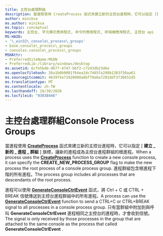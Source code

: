 ```yaml
---
title: 主控台處理群組
description: 當進程使用 CreateProcess 函式來建立新的主控台進程時，它可以指定 [建立 \_ 新的 \_ 進程群組] 旗標， \_ 讓新的進程成為主控台進程群組的根進程。
author: miniksa
ms.author: miniksa
ms.topic: conceptual
keywords: 主控台, 字元模式應用程式, 命令列應用程式, 終端機應用程式, 主控台 api
MS-HAID:
- '\_win32\_console\_process\_groups'
- base.console\_process\_groups
- consoles.console\_process\_groups
MSHAttr:
- PreferredSiteName:MSDN
- PreferredLib:/library/windows/desktop
ms.assetid: 6cfe5b4b-d677-4747-bbf2-c7243db2346e
ms.openlocfilehash: 26a1b0b9001f64ea2dc7465fa298b1383f30aa61
ms.sourcegitcommit: 463975e71920908a6bff9a6a7291ddf3736652d5
ms.translationtype: MT
ms.contentlocale: zh-TW
ms.lasthandoff: 10/30/2020
ms.locfileid: "93038446"
---
```

# <a name="console-process-groups"></a><span data-ttu-id="c42c7-104">主控台處理群組</span><span class="sxs-lookup"><span data-stu-id="c42c7-104">Console Process Groups</span></span>

<span data-ttu-id="c42c7-105">當進程使用 [**CreateProcess**](https://msdn.microsoft.com/library/windows/desktop/ms682425) 函式來建立新的主控台進程時，它可以指定 [ **建立 \_ 新的 \_ 進程 \_ 群組** ] 旗標，讓新的進程成為主控台進程群組的根進程。</span><span class="sxs-lookup"><span data-stu-id="c42c7-105">When a process uses the [**CreateProcess**](https://msdn.microsoft.com/library/windows/desktop/ms682425) function to create a new console process, it can specify the **CREATE\_NEW\_PROCESS\_GROUP** flag to make the new process the root process of a console process group.</span></span> <span data-ttu-id="c42c7-106">進程群組包含根進程下階的所有進程。</span><span class="sxs-lookup"><span data-stu-id="c42c7-106">The process group includes all processes that are descendants of the root process.</span></span>

<span data-ttu-id="c42c7-107">進程可以使用 [**GenerateConsoleCtrlEvent**](generateconsolectrlevent.md) 函式，將 Ctrl + C 或 CTRL + BREAK 信號傳送到主控台進程群組中的所有進程。</span><span class="sxs-lookup"><span data-stu-id="c42c7-107">A process can use the [**GenerateConsoleCtrlEvent**](generateconsolectrlevent.md) function to send a CTRL+C or CTRL+BREAK signal to all processes in a console process group.</span></span> <span data-ttu-id="c42c7-108">只有當群組中附加到與呼叫 **GenerateConsoleCtrlEvent** 進程相同之主控台的進程時，才會收到信號。</span><span class="sxs-lookup"><span data-stu-id="c42c7-108">The signal is only received by those processes in the group that are attached to the same console as the process that called **GenerateConsoleCtrlEvent** .</span></span>
